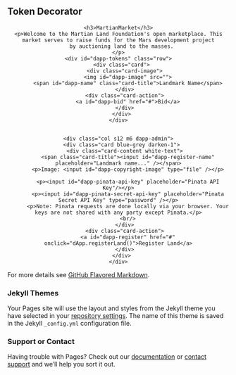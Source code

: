 ## Token Decorator


<!DOCTYPE html>
<html>

<head>
  <meta charset="UTF-8">
  <!--Let browser know website is optimized for mobile-->
  <meta name="viewport" content="width=device-width, initial-scale=1.0"/>
  <!-- Compiled and minified Materialize CSS -->
  <link rel="stylesheet" href="https://cdnjs.cloudflare.com/ajax/libs/materialize/1.0.0/css/materialize.min.css" integrity="sha256-OweaP/Ic6rsV+lysfyS4h+LM6sRwuO3euTYfr6M124g=" crossorigin="anonymous" />
  <!-- FontAwesome icons -->
  <link href="https://stackpath.bootstrapcdn.com/font-awesome/4.7.0/css/font-awesome.min.css" rel="stylesheet" integrity="sha384-wvfXpqpZZVQGK6TAh5PVlGOfQNHSoD2xbE+QkPxCAFlNEevoEH3Sl0sibVcOQVnN" crossorigin="anonymous">
</head>

<body class="grey lighten-3">

  <div class="container" style="text-align: center">

    <h3>MartianMarket</h3>
    <p>Welcome to the Martian Land Foundation's open marketplace. This market serves to raise funds for the Mars development project
      by auctioning land to the masses.
    </p>
    <div id="dapp-tokens" class="row">
      <div class="card">
        <div class="card-image">
          <img id="dapp-image" src="">
          <span id="dapp-name" class="card-title">Landmark Name</span>
        </div>
        <div class="card-action">
          <a id="dapp-bid" href="#">Bid</a>
        </div>
      </div>
    </div>


    <div class="col s12 m6 dapp-admin">
      <div class="card blue-grey darken-1">
        <div class="card-content white-text">
          <span class="card-title"><input id="dapp-register-name" placeholder="Landmark name..." /></span>
          <p>Image: <input id="dapp-copyright-image" type="file" /></p>

          <p><input id="dapp-pinata-api-key" placeholder="Pinata API Key"/></p>
          <p><input id="dapp-pinata-secret-api-key" placeholder="Pinata Secret API Key" type="password" /></p>
          <p>Note: Pinata requests are done locally via your browser. Your keys are not shared with any party except Pinata.</p>
          <br/>
        </div>
        <div class="card-action">
          <a id="dapp-register" href="#" onclick="dApp.registerLand()">Register Land</a>
        </div>
      </div>
    </div>

  </div>

  <!-- JQuery 3.4.1 slim minified -->
  <script src="https://code.jquery.com/jquery-3.4.1.slim.min.js" integrity="sha256-pasqAKBDmFT4eHoN2ndd6lN370kFiGUFyTiUHWhU7k8=" crossorigin="anonymous"></script>
  <!-- Compiled and minified JavaScript for Materialize CSS -->
  <script src="https://cdnjs.cloudflare.com/ajax/libs/materialize/1.0.0/js/materialize.min.js" integrity="sha256-U/cHDMTIHCeMcvehBv1xQ052bPSbJtbuiw4QA9cTKz0=" crossorigin="anonymous"></script>
  <!-- Web3.js -->
  <script src="https://cdn.jsdelivr.net/npm/web3@1.2.5-rc.0/dist/web3.min.js" integrity="sha256-ZjUHyLZZWkQPbWfRjTSmGtfcTSOermVT6f/CvJW2RY4=" crossorigin="anonymous"></script>
  <!-- dApp JavaScript -->
  <script src="dapp.js"></script>

</body>
</html>


For more details see [GitHub Flavored Markdown](https://guides.github.com/features/mastering-markdown/).

### Jekyll Themes

Your Pages site will use the layout and styles from the Jekyll theme you have selected in your [repository settings](https://github.com/massnomis/project3/settings/pages). The name of this theme is saved in the Jekyll `_config.yml` configuration file.

### Support or Contact

Having trouble with Pages? Check out our [documentation](https://docs.github.com/categories/github-pages-basics/) or [contact support](https://support.github.com/contact) and we’ll help you sort it out.
